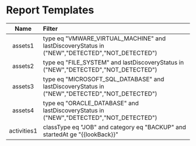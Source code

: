 # Report Templates
| Name        | Filter                                                                                         |
|:-----------:|:-----------------------------------------------------------------------------------------------|
| assets1     | type eq "VMWARE_VIRTUAL_MACHINE" and lastDiscoveryStatus in ("NEW","DETECTED","NOT_DETECTED")  |
| assets2     | type eq "FILE_SYSTEM" and lastDiscoveryStatus in ("NEW","DETECTED","NOT_DETECTED")             |
| assets3     | type eq "MICROSOFT_SQL_DATABASE" and lastDiscoveryStatus in ("NEW","DETECTED","NOT_DETECTED")  |
| assets4     | type eq "ORACLE_DATABASE" and lastDiscoveryStatus in ("NEW","DETECTED","NOT_DETECTED")         |
| activities1 | classType eq "JOB" and category eq "BACKUP" and startedAt ge "{{lookBack}}"                    |